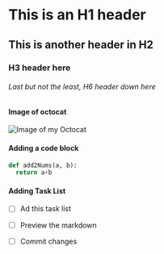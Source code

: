 # This is an H1 header

## This is another header in H2

### H3 header here

###### Last but not the least, H6 header down here


#### Image of octocat
![Image of my Octocat](https://octodex.github.com/images/yaktocat.png)


#### Adding a code block
``` python
def add2Nums(a, b):
  return a+b

```

#### Adding Task List
- [ ] Ad this task list
- [ ] Preview the markdown
- [ ] Commit changes

